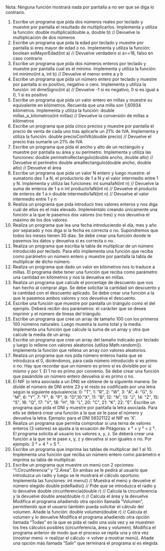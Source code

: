 Nota: Ninguna función mostrará nada por pantalla a no ser que se diga lo contrario.
1. Escribe un programa que pida dos números reales por teclado y muestre por pantalla el
resultado de multiplicarlos. Implementa y utiliza la función:
double multiplica(double a, double b) // Devuelve la multiplicación de dos números
2. Escribe un programa que pida la edad por teclado y muestre por pantalla si eres mayor de edad
o no. Implementa y utiliza la función:
boolean esMayorEdad(int a) // Devuelve verdadero si a>=18, falso en caso contrario
3. Escribe un programa que pida dos números enteros por teclado y muestre por pantalla cual es el
mínimo. Implementa y utiliza la función:
int minimo(int a, int b) // Devuelve el menor entre a y b
4. Escribe un programa que pida un número entero por teclado y muestre por pantalla si es
positivo, negativo o cero. Implementa y utiliza la función:
int dimeSigno(int a) // Devuelve -1 si es negativo, 0 si es igual a 0, 1 si es positivo
5. Escribe un programa que pida un valor entero en millas y muestre su equivalente en kilómetros.
Recuerda que una milla son 1,60934 kilómetros. Implementa y utiliza la función:
double millas_a_kilometros(int millas) // Devuelve la conversión de millas a kilómetros
6. Escribe un programa que pida cinco precios y muestre por pantalla el precio de venta de cada
uno tras aplicarle un 21% de IVA. Implementa y utiliza la función:
double precioConIVA(double precio) // Devuelve el precio tras sumarle un 21% de IVA
7. Escribe un programa que pida el ancho y alto de un rectángulo y muestre por pantalla su área y
su perímetro. Implementa y utiliza las funciones:
double perimetroRectangulo(double ancho, double alto) // Devuelve el perímetro
double areaRectangulo(double ancho, double alto) // Devuelve el área
8. Escribe un programa que pida un valor N entero y luego muestre: el sumatorio des 1 a N, el
productorio de 1 a N y el valor intermedio entre 1 y N. Implementa y utiliza las funciones:
int suma1aN(int n) // Devuelve la suma de enteros de 1 a n
int producto1aN(int n) // Devuelve el producto de enteros de 1 a n
double intermedio1aN(int n) // Devuelve el valor intermedio entre 1 y n
9. Realiza un programa que pida introducir tres valores enteros y nos diga cuál de ellos es el más
elevado. Impleméntalo creando únicamente una función a la que le pasemos dos valores (no
tres) y nos devuelva el máximo de los dos valores.
10. Realiza un programa que lea una fecha introduciendo el día, mes y año por separado y nos diga
si la fecha es correcta o no. Supondremos que todos los meses tienen 30 días. Se debe crear una
función donde le pasemos los datos y devuelva si es correcta o no.
11. Realiza un programa que escriba la tabla de multiplicar de un número introducido por teclado.
Para ello implementa una función que reciba como parámetro un número entero y muestre por
pantalla la tabla de multiplicar de dicho número.
12. Realiza un programa que dado un valor en kilómetros nos lo traduce a millas. El programa debe
tener una función que reciba como parámetro una cantidad en kilómetros y nos la devuelva en
millas.
13. Realiza un programa que calcule el porcentaje de descuento que nos han hecho al comprar algo.
Se debe solicitar la cantidad sin descuento y la cantidad con el descuento aplicado. Se debe
crear una función a la que le pasemos ambos valores y nos devuelva el descuento.
14. Escribe una función que muestre por pantalla un triángulo como el del ejemplo. Deberá recibir
dos parámetros: el carácter que se desea imprimir y el número de líneas del triángulo.
15. Escribe un programa que cree un array de tamaño 100 con los primeros 100 números naturales.
Luego muestra la suma total y la media. Implementa una función que calcule la suma de un
array y otra que calcule la media de un array.
16. Escribe un programa que cree un array del tamaño indicado por teclado y luego lo rellene con
valores aleatorios (utiliza Math.random()). Implementa la función que rellena un array con
valores aleatorios.
17. Realiza un programa que nos pida número enteros hasta que se introduzca el 0, diciéndonos,
para cada número introducido si es primo o no. Hay que recordar que un número es primo si es
divisible por si mismo y por 1. El 1 no es primo por convenio. Se debe crear una función que
pasándole un número entero devuelva si es primo o no.
18. El NIF (o letra asociada a un DNI) se obtiene de la siguiente manera: Se divide el número de DNI
entre 23 y el resto es codificado por una letra según la siguiente equivalencia:
0: "T", 1: "R", 2: "W", 3: "A", 4: "G", 5: "M", 6: "Y", 7: "F", 8: "P", 9: "D",10:"X", 11: "B", 12: "N",
13: "J", 14: "Z", 15: "S", 16: "Q", 17: "V", 18: "H", 19: "L", 20: "C", 21: "K", 22: "E".
Escribe un programa que pida el DNI y muestre por pantalla la letra asociada. Para ello se
deberá crear una función a la que se le pase el número y devuelva la letra.
Ejemplo: para el DNI 56321122 el NIF es ‘X’.
19. Realiza un programa que permita comprobar si una terna de valores enteros (3 valores) se ajusta
a la ecuación de Pitágoras: x ² + y ² = z ². El programa solicita al usuario los valores x, y, z. Se
deberá crear una función a la que se le pase x, y, z y devuelva si son iguales o no.
Por ejemplo: 3 ² + 4 ² = 5 ².
20. Escribe un programa que imprima las tablas de multiplicar del 1 al 10. Implementa una función
que reciba un número entero como parámetro e imprima su tabla de multiplicar.
21. Escribe un programa que muestre un menú con 2 opciones: “1.Circunferencia” y “2.Área”.
En ambas se le pedirá al usuario que introduzca un radio y luego se le mostrará el cálculo
oportuno. Implementa las funciones:
int menu() // Muestra el menú y devuelve el número elegido
double pideRadio() // Pide que se introduzca el radio y lo devuelve
double circunferencia(double r) // Calcula la circunferencia y la devuelve
double area(double r) // Calcula el área y la devuelve
Modifica el programa añadiendo otra opción llamada “Volumen”, permitiendo que el usuario
también pueda solicitar el cálculo del volumen. Añade la función:
double volumen(double r) // Calcula el volumen y lo devuelve
Modifica el programa añadiendo otra opción llamada “Todas” en la que se pida el radio una sola vez
y se muestren los tres cálculos posibles (circunferencia, área y volumen).
Modifica el programa anterior de modo que el proceso se repita una y otra vez (mostrar menú ->
realizar el cálculo -> volver a mostrar menú). Añade una opción más llamada “Salir” que terminará
el programa si es elegida.

